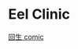 Eel Clinic
========================

[回生 comic](https://art.muahchee.net/2exhibits/bandarEsok/locations/shoppingDistrict/shoppingDistrict#_:~:text=2025-,%E5%9B%9E%E7%94%9F%20(Resurrection),-How%20%E8%95%BE%27s)